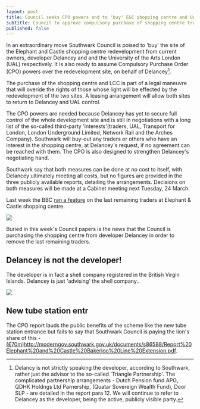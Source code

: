 ```yaml
---
layout: post
title: Council seeks CPO powers and to 'buy' E&C shopping centre and UAL building
subtitle: Council to approve compulsory purchase of shopping centre traders
published: false
---
```

In an extraordinary move Southwark Council is poised to 'buy' the site of the Elephant and Castle shopping centre redevelopment from current owners, developer Delancey and and the University of the Arts London (UAL) respectively.  It is also ready to assume Compulsory Purchase Order (CPO) powers over the redevelopment site, on behalf of Delancey[^1].  

The purchase of the shopping centre and LCC is part of a legal maneuvre that will overide the rights of those whose light will be effected by the redevelopment of the two sites. A leasing arrangement will allow both sites to return to Delancey and UAL control.    

The CPO powers are needed because Delancey has yet to secure full control of the whole development site and is still in negotiations with a long list of the so-called third-party 'interests'(traders, UAL, Transport for London, London Underground Limited, Network Rail and the Arches Company). Southwark will buy-out any traders or others who have an interest in the shopping centre, at Delancey's request, if no agreement can be reached with them.  The CPO is also designed to strengthen Delancey's negotiating hand.

Southwark say that both measures can be done at no cost to itself, with Delancey ultimately meeting all costs, but no figures are provided in the three publicly available reports, detailing the arrangements. Decisions on both measures will be made at a Cabinet meeting next Tuesday, 24 March.





Last week the BBC [ran a feature](https://twitter.com/LatinElephant/status/1239870649851613185) on the last remaining traders at Elephant & Castle shopping centre.

![](http://35percent.org/img/tradersbbc.png)

Buried in this week's Council papers is the news that the Council is purchasing the shopping centre from developer Delancey in order to remove the last remaining traders. 

## Delancey is not the developer!
The developer is in fact a shell company registered in the British Virgin Islands. Delancey is just 'advising' the shell company..

![](http://35percent.org/img/bvidelancey.png)

## New tube station entr
The CPO report lauds the public benefits of the scheme like the new tube station entrance but fails to say that Southwark Council is paying the lion's share of this - [(£70m)]()http://moderngov.southwark.gov.uk/documents/s86588/Report%20Elephant%20and%20Castle%20Bakerloo%20Line%20Extension.pdf.
[^1]: Delancy is not strictly speaking the developer, according to Southwark, rather just the advisor to the so-called 'Triangle Partnership'.  The complicated partnership arrangements   - Dutch Pension fund APG, QDHK Holdngs Ltd Parnership, (Quatar Sovereign Wealth Fund), Door SLP  - are detailed in the report para 12.  We will continue to refer to Delancey as the developer, being the active, publicly visible party. 
